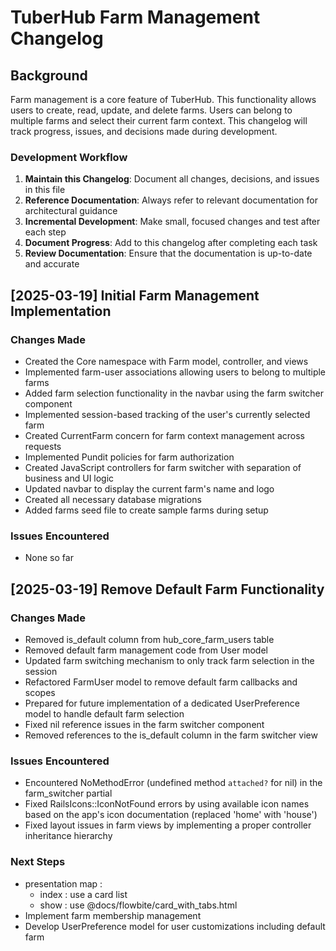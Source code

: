 # TuberHub Farm Management Changelog

## Background

Farm management is a core feature of TuberHub. This functionality allows users to create, read, update, and delete farms. Users can belong to multiple farms and select their current farm context. This changelog will track progress, issues, and decisions made during development.

### Development Workflow

1. **Maintain this Changelog**: Document all changes, decisions, and issues in this file
2. **Reference Documentation**: Always refer to relevant documentation for architectural guidance
3. **Incremental Development**: Make small, focused changes and test after each step
4. **Document Progress**: Add to this changelog after completing each task
5. **Review Documentation**: Ensure that the documentation is up-to-date and accurate

## [2025-03-19] Initial Farm Management Implementation

### Changes Made
- Created the Core namespace with Farm model, controller, and views
- Implemented farm-user associations allowing users to belong to multiple farms
- Added farm selection functionality in the navbar using the farm switcher component
- Implemented session-based tracking of the user's currently selected farm
- Created CurrentFarm concern for farm context management across requests
- Implemented Pundit policies for farm authorization
- Created JavaScript controllers for farm switcher with separation of business and UI logic
- Updated navbar to display the current farm's name and logo
- Created all necessary database migrations
- Added farms seed file to create sample farms during setup

### Issues Encountered
- None so far

## [2025-03-19] Remove Default Farm Functionality

### Changes Made
- Removed is_default column from hub_core_farm_users table
- Removed default farm management code from User model
- Updated farm switching mechanism to only track farm selection in the session
- Refactored FarmUser model to remove default farm callbacks and scopes
- Prepared for future implementation of a dedicated UserPreference model to handle default farm selection
- Fixed nil reference issues in the farm switcher component
- Removed references to the is_default column in the farm switcher view

### Issues Encountered
- Encountered NoMethodError (undefined method `attached?` for nil) in the farm_switcher partial
- Fixed RailsIcons::IconNotFound errors by using available icon names based on the app's icon documentation (replaced 'home' with 'house')
- Fixed layout issues in farm views by implementing a proper controller inheritance hierarchy

### Next Steps
- presentation map :
  - index : use a card list 
  - show : use @docs/flowbite/card_with_tabs.html
- Implement farm membership management
- Develop UserPreference model for user customizations including default farm
